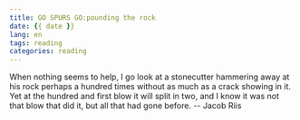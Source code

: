 ```yaml
---
title: GO SPURS GO:pounding the rock
date: {{ date }}
lang: en
tags: reading
categories: reading
---
```


When nothing seems to help, I go look at a stonecutter hammering away at his rock perhaps a hundred times without as much as a crack showing in it. Yet at the hundred and first blow it will split in two, and I know it was not that blow that did it, but all that had gone before.
                    -- Jacob Riis

